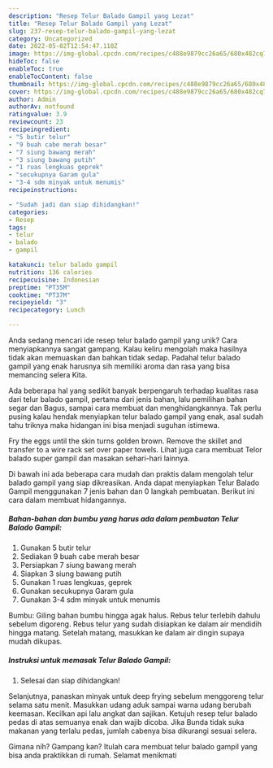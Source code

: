 ```yaml
---
description: "Resep Telur Balado Gampil yang Lezat"
title: "Resep Telur Balado Gampil yang Lezat"
slug: 237-resep-telur-balado-gampil-yang-lezat
category: Uncategorized
date: 2022-05-02T12:54:47.110Z
image: https://img-global.cpcdn.com/recipes/c488e9879cc26a65/680x482cq70/telur-balado-gampil-foto-resep-utama.jpg
hideToc: false
enableToc: true
enableTocContent: false
thumbnail: https://img-global.cpcdn.com/recipes/c488e9879cc26a65/680x482cq70/telur-balado-gampil-foto-resep-utama.jpg
cover: https://img-global.cpcdn.com/recipes/c488e9879cc26a65/680x482cq70/telur-balado-gampil-foto-resep-utama.jpg
author: Admin
authorAv: notfound
ratingvalue: 3.9
reviewcount: 23
recipeingredient:
- "5 butir telur"
- "9 buah cabe merah besar"
- "7 siung bawang merah"
- "3 siung bawang putih"
- "1 ruas lengkuas geprek"
- "secukupnya Garam gula"
- "3-4 sdm minyak untuk menumis"
recipeinstructions:

- "Sudah jadi dan siap dihidangkan!"
categories:
- Resep
tags:
- telur
- balado
- gampil

katakunci: telur balado gampil 
nutrition: 136 calories
recipecuisine: Indonesian
preptime: "PT35M"
cooktime: "PT37M"
recipeyield: "3"
recipecategory: Lunch

---
```





Anda sedang mencari ide resep telur balado gampil yang unik? Cara menyiapkannya sangat gampang. Kalau keliru mengolah maka hasilnya tidak akan memuaskan dan bahkan tidak sedap. Padahal telur balado gampil yang enak harusnya sih memiliki aroma dan rasa yang bisa memancing selera Kita.





Ada beberapa hal yang sedikit banyak berpengaruh terhadap kualitas rasa dari telur balado gampil, pertama dari jenis bahan, lalu pemilihan bahan segar dan Bagus, sampai cara membuat dan menghidangkannya. Tak perlu pusing kalau hendak menyiapkan telur balado gampil yang enak,      asal sudah tahu triknya maka hidangan ini bisa menjadi suguhan istimewa.














Fry the eggs until the skin turns golden brown. Remove the skillet and transfer to a wire rack set over paper towels. Lihat juga cara membuat Telor balado super gampil dan masakan sehari-hari lainnya.






Di bawah ini ada beberapa cara mudah dan praktis dalam mengolah telur balado gampil yang siap dikreasikan. Anda dapat menyiapkan Telur Balado Gampil menggunakan 7 jenis bahan dan 0 langkah pembuatan. Berikut ini cara dalam membuat hidangannya.

<!--inarticleads1-->

##### Bahan-bahan dan bumbu yang harus ada dalam pembuatan Telur Balado Gampil:

1. Gunakan 5 butir telur
1. Sediakan 9 buah cabe merah besar
1. Persiapkan 7 siung bawang merah
1. Siapkan 3 siung bawang putih
1. Gunakan 1 ruas lengkuas, geprek
1. Gunakan secukupnya Garam gula
1. Gunakan 3-4 sdm minyak untuk menumis


Bumbu: Giling bahan bumbu hingga agak halus. Rebus telur terlebih dahulu sebelum digoreng. Rebus telur yang sudah disiapkan ke dalam air mendidih hingga matang. Setelah matang, masukkan ke dalam air dingin supaya mudah dikupas. 

<!--inarticleads2-->

##### Instruksi untuk memasak Telur Balado Gampil:


1. Selesai dan siap dihidangkan!

Selanjutnya, panaskan minyak untuk deep frying sebelum menggoreng telur selama satu menit. Masukkan udang aduk sampai warna udang berubah keemasan. Kecilkan api lalu angkat dan sajikan. Ketujuh resep telur balado pedas di atas semuanya enak dan wajib dicoba. Jika Bunda tidak suka makanan yang terlalu pedas, jumlah cabenya bisa dikurangi sesuai selera. 

Gimana nih? Gampang kan? Itulah cara membuat telur balado gampil yang bisa anda praktikkan di rumah. Selamat menikmati
